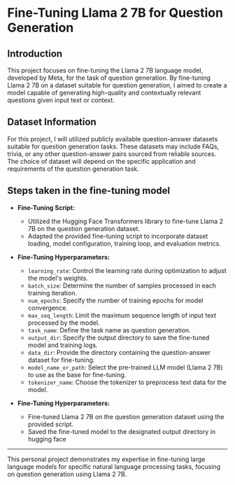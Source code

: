 # Fine-Tuning Llama 2 7B for Question Generation

## Introduction

This project focuses on fine-tuning the Llama 2 7B language model, developed by Meta, for the task of question generation. By fine-tuning Llama 2 7B on a dataset suitable for question generation, I aimed to create a model capable of generating high-quality and contextually relevant questions given input text or context.

## Dataset Information

For this project, I will utilized publicly available question-answer datasets suitable for question generation tasks. These datasets may include FAQs, trivia, or any other question-answer pairs sourced from reliable sources. The choice of dataset will depend on the specific application and requirements of the question generation task.

## Steps taken in the fine-tuning model

- **Fine-Tuning Script:** 
  - Utilized the Hugging Face Transformers library to fine-tune Llama 2 7B on the question generation dataset.
  - Adapted the provided fine-tuning script to incorporate dataset loading, model configuration, training loop, and evaluation metrics.

- **Fine-Tuning Hyperparameters:**
  - `learning_rate`: Control the learning rate during optimization to adjust the model's weights.
  - `batch_size`: Determine the number of samples processed in each training iteration.
  - `num_epochs`: Specify the number of training epochs for model convergence.
  - `max_seq_length`: Limit the maximum sequence length of input text processed by the model.
  - `task_name`: Define the task name as question generation.
  - `output_dir`: Specify the output directory to save the fine-tuned model and training logs.
  - `data_dir`: Provide the directory containing the question-answer dataset for fine-tuning.
  - `model_name_or_path`: Select the pre-trained LLM model (Llama 2 7B) to use as the base for fine-tuning.
  - `tokenizer_name`: Choose the tokenizer to preprocess text data for the model.

- **Fine-Tuning Hyperparameters:**
  - Fine-tuned Llama 2 7B on the question generation dataset using the provided script.
  - Saved the fine-tuned model to the designated output directory in hugging face

---
This personal project demonstrates my expertise in fine-tuning large language models for specific natural language processing tasks, focusing on question generation using Llama 2 7B.

